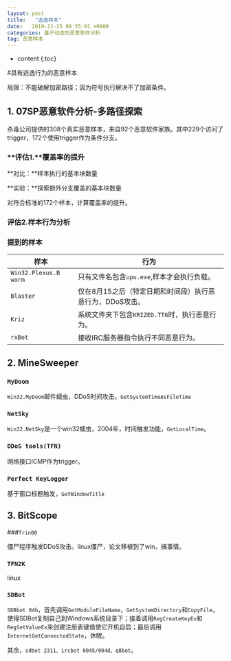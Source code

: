 ```yaml
---
layout: post
title:   "逃逸样本"
date:   2019-11-25 08:55:01 +0800
categories: 基于动态的恶意软件分析
tag: 恶意样本
---
```


* content
{:toc}




#具有逃逸行为的恶意样本

局限：不能破解加密路径；因为符号执行解决不了加密条件。

## 1. 07SP恶意软件分析-多路径探索

杀毒公司提供的308个真实恶意样本，来自92个恶意软件家族。其中229个访问了trigger，172个使用trigger作为条件分支。

### **评估1.**覆盖率的提升

**对比：**样本执行的基本块数量

**实验：**探索额外分支覆盖的基本块数量

对符合标准的172个样本，计算覆盖率的提升。

### 评估2.样本行为分析



### 提到的样本

| 样本                  | 行为                                                      |
| --------------------- | --------------------------------------------------------- |
| `Win32.Plexus.B worm` | 只有文件名包含`upu.exe`,样本才会执行负载。                |
| `Blaster`             | 仅在8月15之后（特定日期和时间段）执行恶意行为，DDoS攻击。 |
| `Kriz`                | 系统文件夹下包含`KRIZED.TT6`时，执行恶意行为。            |
| `rxBot`               | 接收IRC服务器指令执行不同恶意行为。                       |



## 2. MineSweeper

### `MyDoom`

`Win32.MyDoom`邮件蠕虫，DDoS时间攻击。`GetSystemTimeAsFileTime`

### `NetSky`

`Win32.NetSky`是一个win32蠕虫，2004年，时间触发功能，`GetLocalTime`。

### `DDoS tools(TFN)`

网络接口ICMP作为trigger。

### `Perfect KeyLogger`

基于窗口标题触发，`GetWindowTitle`



## 3. BitScope

###`Trin00`

僵尸程序触发DDoS攻击。linux僵尸，论文移植到了win。搞事情。

### `TFN2K`

linux

### `SDBot`

`SDBbot 04b`，首先调用`GetModuleFileName`，`GetSystemDirectory`和`CopyFile`，使得SDBot复制自己到Windows系统目录下；接着调用`RegCreateKeyEx`和`RegSetValueEx`来创建注册表键值使它开机自启；最后调用`InternetGetConnectedState`，休眠。

其余，`sdbot 2311、ircbot 0045/004d、q8bot`。

